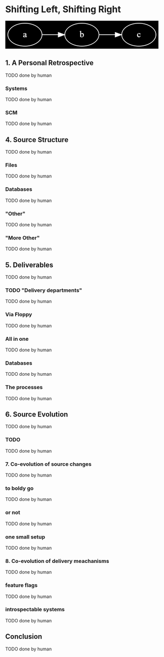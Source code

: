 # Shifting Left, Shifting Right

![ABC][ABC]

## 1. A Personal Retrospective

TODO done by human

### Systems

TODO done by human

### SCM

TODO done by human

## 4. Source Structure

TODO done by human

### Files

TODO done by human

### Databases

TODO done by human

### "Other"

TODO done by human

### "More Other"

TODO done by human

## 5. Deliverables

TODO done by human

### TODO "Delivery departments"

TODO done by human

### Via Floppy

TODO done by human

### All in one

TODO done by human

### Databases

TODO done by human

### The processes

TODO done by human

## 6. Source Evolution

TODO done by human

### TODO

TODO done by human

### 7. Co-evolution of source changes

TODO done by human

### to boldy go

TODO done by human

### or not

TODO done by human

### one small setup

TODO done by human

### 8. Co-evolution of delivery meachanisms

TODO done by human

### feature flags

TODO done by human

### introspectable systems

TODO done by human

## Conclusion

TODO done by human

[ABC]: images/ABC.png
[floppy]: images/floppy.jpg
[AnonFloppy]: images/AnonFloppy.png
[DAG]: images/DAG.png
[DAG11]: images/DAG11.png
[DAG12]: images/DAG12.png
[DAG13]: images/DAG13.png
[DAG2]: images/DAG2.png
[DAG3]: images/DAG3.png
[DAG4]: images/DAG4.png
[DAG5]: images/DAG5.png
[DAG6]: images/DAG6.png
[DAG7]: images/DAG7.png
[DAG8]: images/DAG8.png
[DAG9]: images/DAG9.png
[DAGdag]: images/DAGdag.png
[skull]: images/skull.png
[YEARX]: images/YEARX.png
[YEARxx]: images/YEARxx.png
[YEARxxx]: images/YEARxxx.png
[YEARxxxx]: images/YEARxxxx.png
[YEARxxxxx]: images/YEARxxxxx.png
